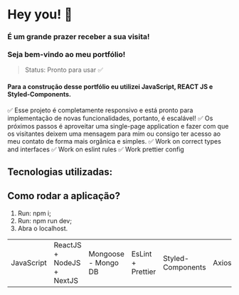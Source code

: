 # Hey you! 👋

### É um grande prazer receber a sua visita! <br></br>Seja bem-vindo ao meu portfólio!

> Status: Pronto para usar ✅

#### Para a construção desse portfólio eu utilizei JavaScript, REACT JS e Styled-Components. 

✅ Esse projeto é completamente responsivo e está pronto para implementação de novas funcionalidades, portanto, é escalável! 
✅ Os próximos passos é aproveitar uma single-page application e fazer com que os visitantes deixem uma mensagem para mim ou consigo ter acesso ao meu contato de forma mais orgânica e simples. 
✅ Work on correct types and interfaces
✅ Work on eslint rules
✅ Work prettier config

## Tecnologias utilizadas:

<table>
  <tr>
    <td>JavaScript</td>
    <td>ReactJS + NodeJS + NextJS</td>
    <td>Mongoose - Mongo DB</td>
    <td>EsLint + Prettier</td>
    <td>Styled-Components</td>
    <td>Axios</td>
  </tr>

## Como rodar a aplicação?

1) Run: npm i;
2) Run: npm run dev;
3) Abra o localhost.

